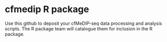 # cfmedip R package

Use this github to deposit your cfMeDIP-seq data processing and analysis scripts. The R package team will catalogue them for inclusion in the R package.
